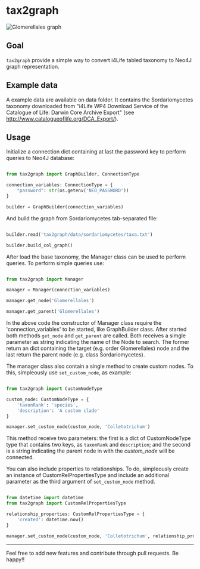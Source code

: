 # tax2graph

![Glomerellales graph](https://github.com/sgelias/tax2graph/blob/master/tax2graph/data/glomerellales-graph.png)

## Goal

`tax2graph` provide a simple way to convert i4Life tabled taxonomy to Neo4J graph representation.

## Example data

A example data are available on data folder. It contains the Sordariomycetes taxonomy downloaded from "i4Life WP4 Download Service of the Catalogue of Life:
Darwin Core Archive Export" (see http://www.catalogueoflife.org/DCA_Export/).

## Usage

Initialize a connection dict containing at last the password key to perform queries to Neo4J database:

```python

from tax2graph import GraphBuilder, ConnectionType

connection_variables: ConnectionType = {
    "password": str(os.getenv('NEO_PASSWORD'))
}

builder = GraphBuilder(connection_variables)

```

And build the graph from Sordariomycetes tab-separated file:

```python

builder.read('tax2graph/data/sordariomycetes/taxa.txt')

builder.build_col_graph()

```

After load the base taxonomy, the Manager class can be used to perform queries. To perform simple queries use:

```python

from tax2graph import Manager

manager = Manager(connection_variables)

manager.get_node('Glomerellales')

manager.get_parent('Glomerellales')

```

In the above code the constructor of Manager class require the 'connection_variables' to be started, like GraphBuilder class. After started both methods `get_node` and `get_parent` are called. Both receives a simgle parameter as string indicating the name of the Node to search. The former return an dict containing the target (e.g. order Glomerellales) node and the last return the parent node (e.g. class Sordariomycetes).

The manager class also contain a single method to create custom nodes. To this, simpleously use `set_custom_node`, as example:

```python

from tax2graph import CustomNodeType

custom_node: CustomNodeType = {
    'taxonRank': 'species',
    'description': 'A custom clade'
}

manager.set_custom_node(custom_node, 'Colletotrichum')

```

This method receive two parameters: the first is a dict of CustomNodeType type that contains two keys, as `taxonRank` and `description`; and the second is a string indicating the parent node in with the *custom_node* will be connected.

You can also include properties to relationships. To do, simpleously create an instance of CustomRelPropertiesType and include an additional parameter as the third argument of `set_custom_node` method.

```python

from datetime import datetime
from tax2graph import CustomRelPropertiesType

relationship_properties: CustomRelPropertiesType = {
    'created': datetime.now()
}

manager.set_custom_node(custom_node, 'Colletotrichum', relationship_properties)

```

---

Feel free to add new features and contribute through pull requests. Be happy!!
